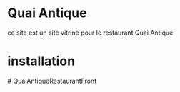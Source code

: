 # Quai Antique 
ce site est un site vitrine pour le restaurant Quai Antique 

 # installation
 #   Q u a i A n t i q u e R e s t a u r a n t F r o n t  
 